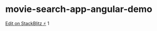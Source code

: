 # movie-search-app-angular-demo

[Edit on StackBlitz ⚡️](https://stackblitz.com/edit/movie-search-app-angular-demo)
1
